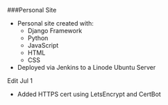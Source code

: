 ###Personal Site
+ Personal site created with:
	+ Django Framework
	+ Python
	+ JavaScript
	+ HTML
	+ CSS
+ Deployed via Jenkins to a Linode Ubuntu Server

Edit Jul 1

+ Added HTTPS cert using LetsEncrypt and CertBot
